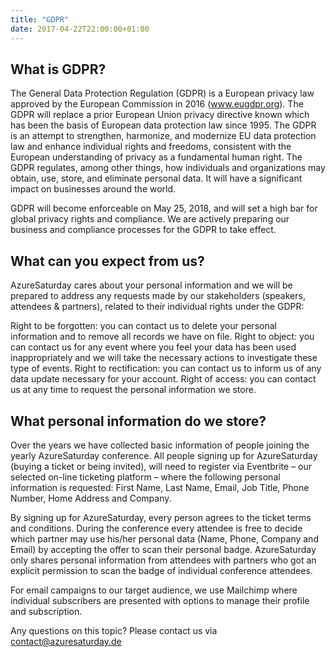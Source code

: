 ```yaml
---
title: "GDPR"
date: 2017-04-22T22:00:00+01:00
---
```


## What is GDPR?

The General Data Protection Regulation (GDPR) is a European privacy law approved by the European Commission in 2016 (www.eugdpr.org). The GDPR will replace a prior European Union privacy directive known which has been the basis of European data protection law since 1995. The GDPR is an attempt to strengthen, harmonize, and modernize EU data protection law and enhance individual rights and freedoms, consistent with the European understanding of privacy as a fundamental human right. The GDPR regulates, among other things, how individuals and organizations may obtain, use, store, and eliminate personal data. It will have a significant impact on businesses around the world.

GDPR will become enforceable on May 25, 2018, and will set a high bar for global privacy rights and compliance. We are actively preparing our business and compliance processes for the GDPR to take effect.

## What can you expect from us?

AzureSaturday cares about your personal information and we will be prepared to address any requests made by our stakeholders (speakers, attendees & partners), related to their individual rights under the GDPR:

 Right to be forgotten: you can contact us to delete your personal information and to remove all records we have on file.
 Right to object: you can contact us for any event where you feel your data has been used inappropriately and we will take the necessary actions to investigate these type of events.
 Right to rectification: you can contact us to inform us of any data update necessary for your account.
 Right of access: you can contact us at any time to request the personal information we store.

## What personal information do we store?

Over the years we have collected basic information of people joining the yearly AzureSaturday conference. All people signing up for AzureSaturday (buying a ticket or being invited), will need to register via Eventbrite – our selected on-line ticketing platform – where the following personal information is requested: First Name, Last Name, Email, Job Title, Phone Number, Home Address and Company.

By signing up for AzureSaturday, every person agrees to the ticket terms and conditions. During the conference every attendee is free to decide which partner may use his/her personal data (Name, Phone, Company and Email) by accepting the offer to scan their personal badge. AzureSaturday only shares personal information from attendees with partners who got an explicit permission to scan the badge of individual conference attendees.

For email campaigns to our target audience, we use Mailchimp where individual subscribers are presented with options to manage their profile and subscription.

Any questions on this topic? Please contact us via contact@azuresaturday.de